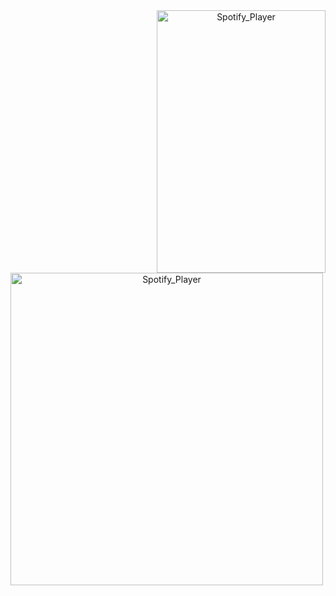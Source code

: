 <div align="center">
 <!--<img src="https://komarev.com/ghpvc/?username=elevenvac" align="center">
 <br>
 <br>
 <img src="https://discord.c99.nl/widget/theme-2/689169122604744833.png" align="center">
 <br>-->
  <!--<img src="https://spotify-recently-played-readme.vercel.app/api?user=yo55g26ffwx83q0smizx52yuf&count=10" align="right" style="width: 100%" />
 <img src="https://camo.githubusercontent.com/b40aa6e0a49e00065a11b3773f9f4d7098be2fed4da538a0a32abb74992a7869/68747470733a2f2f726973686176616e616e642e6769746875622e696f2f7374617469632f696d616765732f6772656574696e67732e676966" align="left" style="width: 100%" />
</div-->


<img width="270" height="420px" align="right" alt="Spotify_Player" src="https://spotify-recently-played-readme.vercel.app/api?user=yo55g26ffwx83q0smizx52yuf&count=5">

</br>
</br>
</br>  

<img width="500" align="left" alt="Spotify_Player" src="https://camo.githubusercontent.com/b40aa6e0a49e00065a11b3773f9f4d7098be2fed4da538a0a32abb74992a7869/68747470733a2f2f726973686176616e616e642e6769746875622e696f2f7374617469632f696d616765732f6772656574696e67732e676966">
